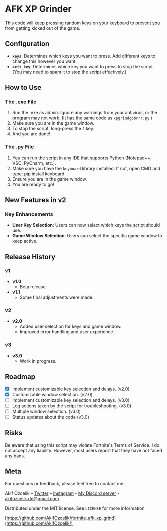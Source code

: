 # AFK XP Grinder

This code will keep pressing random keys on your keyboard to prevent you from getting kicked out of the game.

## Configuration

- **`keys`**: Determines which keys you want to press. Add different keys to change this however you want.
- **`exit_key`**: Determines which key you want to press to stop the script. (You may need to spam it to stop the script effectively.)

## How to Use

### The .exe File

1. Run the .exe as admin. Ignore any warnings from your antivirus, or the program may not work. (It has the same code as `xpgrindgobrrr.py`.)
2. Make sure you are in the game window.
3. To stop the script, long-press the `J` key.
4. And you are done!

### The .py File

1. You can run the script in any IDE that supports Python (Notepad++, VSC, PyCharm, etc.).
2. Make sure you have the `keyboard` library installed. If not, open CMD and type:
   pip install keyboard
3. Ensure you are in the game window.
4. You are ready to go!

## New Features in v2

### Key Enhancements

- **User Key Selection**: Users can now select which keys the script should use.
- **Game Window Selection**: Users can select the specific game window to keep active.

## Release History

### v1

- **v1.0**
  - Beta release.
- **v1.1**
  - Some final adjustments were made.

### v2

- **v2.0**
  - Added user selection for keys and game window.
  - Improved error handling and user experience.

### v3

- **v3.0**
  - Work in progress.

## Roadmap

- [x] Implement customizable key selection and delays. (v2.0)
- [x] Customizable window selection. (v2.0)
- [ ] Implement customizable key selection and delays. (v3.0)
- [ ] Log actions taken by the script for troubleshooting. (v3.0)
- [ ] Multiple window selection. (v3.0)
- [ ] Status updates about the code (v3.0)

## Risks

Be aware that using this script may violate Fortnite's Terms of Service. I do not accept any liability. However, most users report that they have not faced any bans.

## Meta

For questions or feedback, please feel free to contact me:

Akif Özcelik – [Twitter](https://twitter.com/akifzclk) – [Instagram](https://www.instagram.com/iamakifzclk/) - [My Discord server](https://discord.gg/6PRazmg9fs) - akifozcelik.de@gmail.com

Distributed under the MIT license. See `LICENSE` for more information.

[https://github.com/AkifOzcelik/fortnite_afk_xp_grind](https://github.com/AkifOzcelik/)
